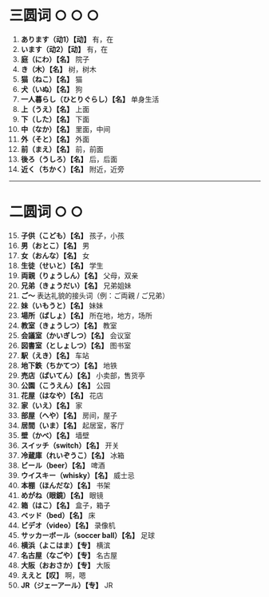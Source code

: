 # 三圆词 ○ ○ ○

1. **あります（动1）【动】** 有，在  
2. **います（动2）【动】** 有，在  
3. **庭（にわ）【名】** 院子  
4. **き（木）【名】** 树，树木  
5. **猫（ねこ）【名】** 猫  
6. **犬（いぬ）【名】** 狗  
7. **一人暮らし（ひとりぐらし）【名】** 单身生活  
8. **上（うえ）【名】** 上面  
9. **下（した）【名】** 下面  
10. **中（なか）【名】** 里面，中间  
11. **外（そと）【名】** 外面  
12. **前（まえ）【名】** 前，前面  
13. **後ろ（うしろ）【名】** 后，后面  
14. **近く（ちかく）【名】** 附近，近旁  

---

# 二圆词 ○ ○  


15. **子供（こども）【名】** 孩子，小孩  
16. **男（おとこ）【名】** 男  
17. **女（おんな）【名】** 女  
18. **生徒（せいと）【名】** 学生  
19. **両親（りょうしん）【名】** 父母，双亲  
20. **兄弟（きょうだい）【名】** 兄弟姐妹  
21. **ご～** 表达礼貌的接头词（例：ご両親 / ご兄弟）  
22. **妹（いもうと）【名】** 妹妹  
23. **場所（ばしょ）【名】** 所在地，地方，场所  
24. **教室（きょうしつ）【名】** 教室  
25. **会議室（かいぎしつ）【名】** 会议室  
26. **図書室（としょしつ）【名】** 图书室  
27. **駅（えき）【名】** 车站  
28. **地下鉄（ちかてつ）【名】** 地铁  
29. **売店（ばいてん）【名】** 小卖部，售货亭  
30. **公園（こうえん）【名】** 公园  
31. **花屋（はなや）【名】** 花店  
32. **家（いえ）【名】** 家  
33. **部屋（へや）【名】** 房间，屋子  
34. **居間（いま）【名】** 起居室，客厅  
35. **壁（かべ）【名】** 墙壁
36. **スイッチ（switch）【名】** 开关  
37. **冷蔵庫（れいぞうこ）【名】** 冰箱  
38. **ビール（beer）【名】** 啤酒  
39. **ウイスキー（whisky）【名】** 威士忌  
40. **本棚（ほんだな）【名】** 书架  
41. **めがね（眼鏡）【名】** 眼镜  
42. **箱（はこ）【名】** 盒子，箱子  
43. **ベッド（bed）【名】** 床  
44. **ビデオ（video）【名】** 录像机  
45. **サッカーボール（soccer ball）【名】** 足球  
46. **横浜（よこはま）【专】** 横滨  
47. **名古屋（なごや）【专】** 名古屋  
48. **大阪（おおさか）【专】** 大阪  
49. **ええと【叹】** 啊，嗯  
50. **JR（ジェーアール）【专】** JR
